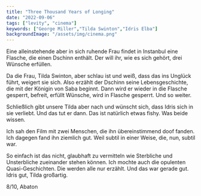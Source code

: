```yaml
---
title: "Three Thousand Years of Longing"
date: "2022-09-06"
tags: ["levity", "cinema"]
keywords: ["George Miller","Tilda Swinton","Idris Elba"]
backgroundImage: "/assets/img/cinema.png"
---
```

Eine alleinstehende aber in sich ruhende Frau findet in Instanbul eine Flasche, die einen Dschinn enthält. Der will ihr, wie es sich gehört, drei Wünsche erfüllen. 

Da die Frau, Tilda Swinton, aber schlau ist und weiß, dass das ins Unglück führt, weigert sie sich. Also erzählt der Dschinn seine Lebensgeschichte, die mit der Königin von Saba beginnt. Dann wird er wieder in die Flasche gesperrt, befreit, erfüllt Wünsche, wird in Flasche gesperrt. Und so weiter.

Schließlich gibt unsere Tilda aber nach und wünscht sich, dass Idris sich in sie verliebt. Und das tut er dann. Das ist natürlich etwas fishy. Was beide wissen.

Ich sah den Film mit zwei Menschen, die ihn übereinstimmend doof fanden. Ich dagegen fand ihn ziemlich gut. Weil subtil in einer Weise, die, nun, subtil war.

So einfach ist das nicht, glaubhaft zu vermitteln wie Sterbliche und Unsterbliche zueinander stehen können. Ich mochte auch die opulenten Quasi-Geschichten. Die werden alle nur erzählt. Und das war gerade gut. Idris gut, Tilda großartig.

8/10, Abaton